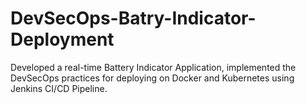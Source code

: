 # DevSecOps-Batry-Indicator-Deployment
Developed a real-time Battery Indicator Application, implemented the DevSecOps practices for deploying on Docker and Kubernetes using Jenkins CI/CD Pipeline.
